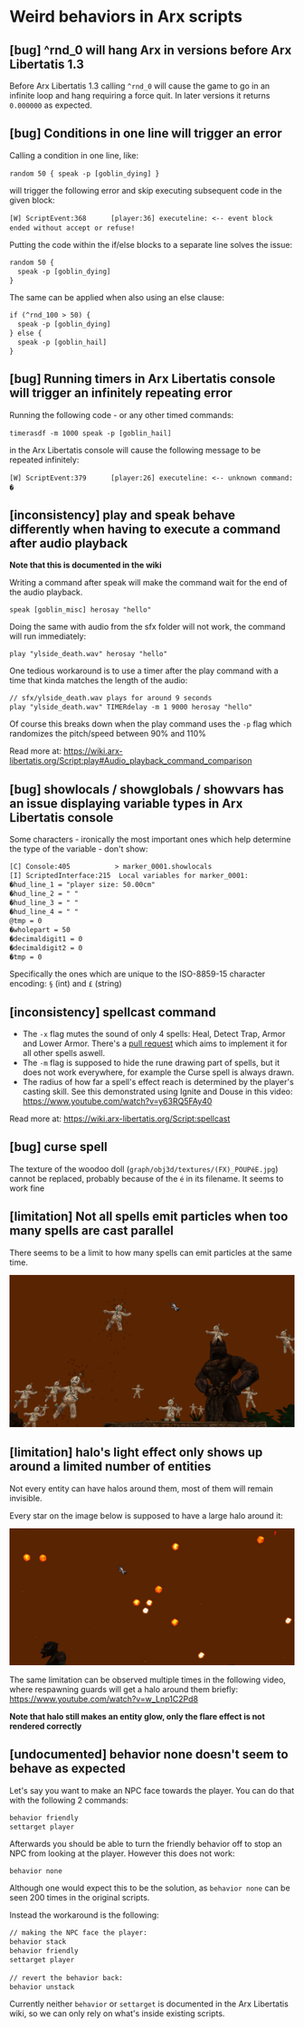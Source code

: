 # Weird behaviors in Arx scripts

## [bug] ^rnd_0 will hang Arx in versions before Arx Libertatis 1.3

Before Arx Libertatis 1.3 calling `^rnd_0` will cause the game to go in an infinite loop and hang requiring a force
quit. In later versions it returns `0.000000` as expected.

## [bug] Conditions in one line will trigger an error

Calling a condition in one line, like:

`random 50 { speak -p [goblin_dying] }`

will trigger the following error and skip executing subsequent code in the given block:

`[W] ScriptEvent:368      [player:36] executeline: <-- event block ended without accept or refuse!`

Putting the code within the if/else blocks to a separate line solves the issue:

```
random 50 {
  speak -p [goblin_dying]
}
```

The same can be applied when also using an else clause:

```
if (^rnd_100 > 50) {
  speak -p [goblin_dying]
} else {
  speak -p [goblin_hail]
}
```

## [bug] Running timers in Arx Libertatis console will trigger an infinitely repeating error

Running the following code - or any other timed commands:

`timerasdf -m 1000 speak -p [goblin_hail]`

in the Arx Libertatis console will cause the following message to be repeated infinitely:

`[W] ScriptEvent:379      [player:26] executeline: <-- unknown command: �`

## [inconsistency] play and speak behave differently when having to execute a command after audio playback

**Note that this is documented in the wiki**

Writing a command after speak will make the command wait for the end of the audio playback.

```
speak [goblin_misc] herosay "hello"
```

Doing the same with audio from the sfx folder will not work, the command will run immediately:

```
play "ylside_death.wav" herosay "hello"
```

One tedious workaround is to use a timer after the play command with a time that kinda matches the length of the audio:

```
// sfx/ylside_death.wav plays for around 9 seconds
play "ylside_death.wav" TIMERdelay -m 1 9000 herosay "hello"
```

Of course this breaks down when the play command uses the `-p` flag which randomizes the pitch/speed between 90% and 110%

Read more at: https://wiki.arx-libertatis.org/Script:play#Audio_playback_command_comparison

## [bug] showlocals / showglobals / showvars has an issue displaying variable types in Arx Libertatis console

Some characters - ironically the most important ones which help determine the type of the variable - don't show:

```
[C] Console:405           > marker_0001.showlocals
[I] ScriptedInterface:215  Local variables for marker_0001:
�hud_line_1 = "player size: 50.00cm"
�hud_line_2 = " "
�hud_line_3 = " "
�hud_line_4 = " "
@tmp = 0
�wholepart = 50
�decimaldigit1 = 0
�decimaldigit2 = 0
�tmp = 0
```

Specifically the ones which are unique to the ISO-8859-15 character encoding: `§` (int) and `£` (string)

## [inconsistency] spellcast command

- The `-x` flag mutes the sound of only 4 spells: Heal, Detect Trap, Armor and Lower Armor. There's a
  [pull request](https://github.com/arx/ArxLibertatis/pull/293) which aims to implement it for all other
  spells aswell.
- The `-m` flag is supposed to hide the rune drawing part of spells, but it does not work everywhere,
  for example the Curse spell is always drawn.
- The radius of how far a spell's effect reach is determined by the player's casting skill. See this demonstrated
  using Ignite and Douse in this video: https://www.youtube.com/watch?v=y63RQ5FAy40

Read more at: https://wiki.arx-libertatis.org/Script:spellcast

## [bug] curse spell

The texture of the woodoo doll (`graph/obj3d/textures/(FX)_POUPéE.jpg`) cannot be replaced, probably because of the
`é` in its filename. It seems to work fine

## [limitation] Not all spells emit particles when too many spells are cast parallel

There seems to be a limit to how many spells can emit particles at the same time.

![Not all spells emit particles](img/not-all-spells-emit-particles.jpg?raw "Not all spells emit particles")

## [limitation] halo's light effect only shows up around a limited number of entities

Not every entity can have halos around them, most of them will remain invisible.

Every star on the image below is supposed to have a large halo around it:

![Not all stars have halos](img/number-of-halos.jpg?raw "Not all stars have halos")

The same limitation can be observed multiple times in the following video, where respawning guards will get a halo
around them briefly: https://www.youtube.com/watch?v=w_Lnp1C2Pd8

**Note that halo still makes an entity glow, only the flare effect is not rendered correctly**

## [undocumented] behavior none doesn't seem to behave as expected

Let's say you want to make an NPC face towards the player. You can do that with the following 2 commands:

```
behavior friendly
settarget player
```

Afterwards you should be able to turn the friendly behavior off to stop an NPC from looking at the player. However
this does not work:

```
behavior none
```

Although one would expect this to be the solution, as `behavior none` can be seen 200 times in the original scripts.

Instead the workaround is the following:

```
// making the NPC face the player:
behavior stack
behavior friendly
settarget player

// revert the behavior back:
behavior unstack
```

Currently neither `behavior` or `settarget` is documented in the Arx Libertatis wiki, so we can only rely on what's
inside existing scripts.
